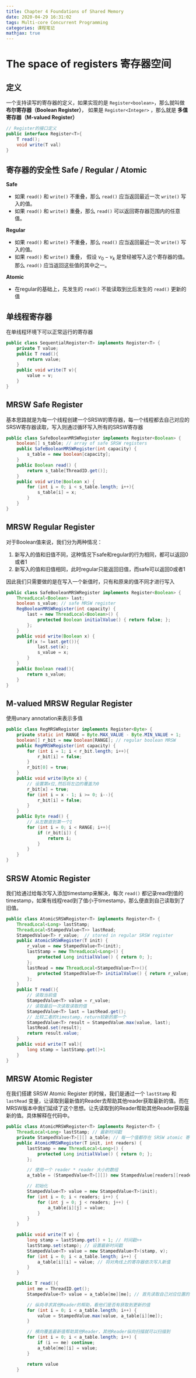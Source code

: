 ```yaml
---
title: Chapter 4 Foundations of Shared Memory
date: 2020-04-29 16:31:02
tags: Multi-core Concurrent Programming
categories: 课程笔记
mathjax: true
---
```


# The space of registers 寄存器空间

## 定义

一个支持读写的寄存器的定义，如果实现的是 `Register<boolean>`，那么就叫做 **布尔寄存器（Boolean Register）**， 如果是 `Register<Integer>` ，那么就是 **多值寄存器（M-valued Register）**

```java
// Register的接口定义
public interface Register<T>{
    T read();
    void write(T val)
}
```

<!--more-->

## 寄存器的安全性 Safe / Regular / Atomic

**Safe**

- 如果 `read()` 和 `write()` 不重叠，那么 `read()` 应当返回最近一次 `write()` 写入的值。
- 如果 `read()` 和 `write()` 重叠，那么 `read()` 可以返回寄存器范围内的任意值。

**Regular**

- 如果 `read()` 和 `write()` 不重叠，那么 `read()` 应当返回最近一次 `write()` 写入的值。
- 如果 `read()` 和 `write()` 重叠， 假设 $v_0 - v_k$ 是曾经被写入这个寄存器的值。那么 `read()` 应当返回这些值的其中之一。

**Atomic**

- 在regular的基础上，先发生的 `read()` 不能读取到比后发生的 `read()` 更新的值

## 单线程寄存器

在单线程环境下可以正常运行的寄存器

```java
public class SequentialRegister<T> implements Register<T> {
    private T value;
    public T read(){ 
        return value;
    }
    public void write(T v){
        value = v;
    }
}
```

## MRSW Safe Register

基本思路就是为每一个线程创建一个SRSW的寄存器，每一个线程都去自己对应的SRSW寄存器读取，写入则通过循环写入所有的SRSW寄存器

```java
public class SafeBooleanMRSWRegister implements Register<Boolean> {
    boolean[] s_table; // array of safe SRSW registers
    public SafeBooleanMRSWRegister(int capacity) {
        s_table = new boolean[capacity];
    }
    public Boolean read() {
        return s_table[ThreadID.get()];
    }
    public void write(Boolean x) {
        for (int i = 0; i < s_table.length; i++){
            s_table[i] = x;
        }
    }
}
```

## MRSW Regular Register

对于Boolean值来说，我们分为两种情况：

1. 新写入的值和旧值不同，这种情况下safe和regular的行为相同，都可以返回0或者1
2. 新写入的值和旧值相同，此时regular只能返回旧值，而safe可以返回0或者1

因此我们只需要做的是在写入一个新值时，只有和原来的值不同才进行写入

```java
public class SafeBooleanMRSWRegister implements Register<Boolean> {
    ThreadLocal<Boolean> last;
    boolean s_value; // safe MRSW register
    RegBooleanMRSWRegister(int capacity) { 
        last = new ThreadLocal<Boolean>() {
            protected Boolean initialValue() { return false; }; 
        }; 
    }
    public void write(Boolean x) {
        if(x != last.get()){
            last.set(x);
            s_value = x;
        }
    }
    public Boolean read(){
        return s_value;
    }
}
```

## M-valued MRSW Regular Register

使用unary annotation来表示多值

```java
public class RegMRSWRegister implements Register<Byte> {
    private static int RANGE = Byte.MAX_VALUE - Byte.MIN_VALUE + 1;
    boolean[] r_bit = new boolean[RANGE]; // regular boolean MRSW
    public RegMRSWRegister(int capacity) {
        for (int i = 1; i < r_bit.length; i++){
            r_bit[i] = false;
        }
        r_bit[0] = true;
    }
    public void write(Byte x) {
        // 设置第x位,然后将左边的覆盖为0
        r_bit[x] = true;
        for (int i = x - 1; i >= 0; i--){
            r_bit[i] = false;
        }
    }
    public Byte read() {
        // 从左数直到第一个1
        for (int i = 0; i < RANGE; i++){
            if (r_bit[i]) {
                return i;
            }
        }
    }
}
```

## SRSW Atomic Register

我们给通过给每次写入添加timestamp来解决，每次 `read()` 都记录read到值的timestamp，如果有线程read到了值小于timestamp，那么便直到自己读取到了旧值。

```java
public class AtomicSRSWRegister<T> implements Register<T> {
    ThreadLocal<Long> lastStamp;
    ThreadLocal<StampedValue<T>> lastRead;
    StampedValue<T> r_value;  // stored in regular SRSW register
    public AtomicSRSWRegister(T init) {
        r_value = new StampedValue<T>(init);
        lastStamp = new ThreadLocal<Long>() {
            protected Long initialValue() { return 0; };
        };
        lastRead = new ThreadLocal<StampedValue<T>>(){
            protected StampedValue<T> initialValue() { return r_value; };
        };
    }
    public T read(){
        // 读取当前值
        StampedValue<T> value = r_value;
        // 读取最后一次读取读取的值
        StampedValue<T> last = lastRead.get();
        // 比较二者的timestamp，return较新的那一个
        StampedValue<T> result = StampedValue.max(value, last);
        lastRead.set(result);
        return result.value;
    }
    public void write(T val){
        long stamp = lastStamp.get()+1
    }
}
```

## MRSW Atomic Register

在我们搭建 SRSW Atomic Register 的时候，我们是通过一个 `lastStamp` 和 `lastRead` 变量，让读取到最新值的Reader去帮助其他reader获取最新的值。而在MRSW版本中我们延续了这个思想。让先读取到的Reader帮助其他Reader获取最新的值。具体解释在代码中。

```java
public class AtomicMRSWRegister<T> implements Register<T> {
    ThreadLocal<Long> lastStamp; // 最新时间戳
    private StampedValue<T>[][] a_table; // 每一个值都存在 SRSW atomic 寄存器中
    public AtomicMRSWRegister(T init, int readers) {
        lastStamp = new ThreadLocal<Long>() {
            protected Long initialValue() { return 0; };
        };

        // 使用一个 reader * reader 大小的数组
        a_table = (StampedValue<T>[][]) new StampedValue[readers][readers];

        // 初始化
        StampedValue<T> value = new StampedValue<T>(init);
        for (int i = 0; i < readers; i++) {
            for (int j = 0; j < readers; j++) {
                a_table[i][j] = value;
            }
        }
    }

    public void write(T v) {
        long stamp = lastStamp.get() + 1; // 时间戳++
        lastStamp.set(stamp); // 设置最新时间戳
        StampedValue<T> value = new StampedValue<T>(stamp, v);
        for (int i = 0; i < a_table.length; i++) {
            a_table[i][i] = value; // 将对角线上的寄存器依次写入新值
        }
    }

    public T read(){
        int me = ThreadID.get();
        StampedValue<T> value = a_table[me][me]; // 首先读取自己对应位置的StampedValue

        // 纵向寻求其他Reader的帮助，看他们是否有获取到更新的值
        for (int i = 0; i < a_table.length; i++) {
            value = StampedValue.max(value, a_table[i][me]);
        }

        // 横向覆盖最新值帮助其他Reader，其他Reader纵向扫描就可以扫描到
        for (int i = 0; i < a_table.length; i++) {
            if (i == me) continue;
            a_table[me][i] = value;
        }

        return value
    }
```